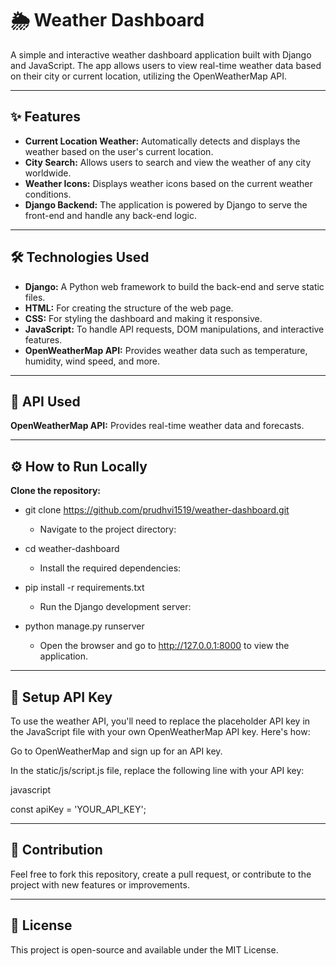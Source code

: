 # 🌦️ Weather Dashboard
A simple and interactive weather dashboard application built with Django and JavaScript. The app allows users to view real-time weather data based on their city or current location, utilizing the OpenWeatherMap API.

---

## ✨ Features
- **Current Location Weather:** Automatically detects and displays the weather based on the user's current location.
- **City Search:** Allows users to search and view the weather of any city worldwide.
- **Weather Icons:** Displays weather icons based on the current weather conditions.
- **Django Backend:** The application is powered by Django to serve the front-end and handle any back-end logic.

---

## 🛠️ Technologies Used
- **Django:** A Python web framework to build the back-end and serve static files.
- **HTML:** For creating the structure of the web page.
- **CSS:** For styling the dashboard and making it responsive.
- **JavaScript:** To handle API requests, DOM manipulations, and interactive features.
- **OpenWeatherMap API:** Provides weather data such as temperature, humidity, wind speed, and more.

---

## 🔑 API Used
**OpenWeatherMap API:** Provides real-time weather data and forecasts.

---

## ⚙️ How to Run Locally

**Clone the repository:**
- git clone https://github.com/prudhvi1519/weather-dashboard.git
  - Navigate to the project directory:

- cd weather-dashboard
  - Install the required dependencies:

- pip install -r requirements.txt
  - Run the Django development server:

- python manage.py runserver
  - Open the browser and go to http://127.0.0.1:8000 to view the application.

---

## 🔑 Setup API Key
To use the weather API, you'll need to replace the placeholder API key in the JavaScript file with your own OpenWeatherMap API key. Here's how:

Go to OpenWeatherMap and sign up for an API key.

In the static/js/script.js file, replace the following line with your API key:

javascript

const apiKey = 'YOUR_API_KEY';

---

## 🤝 Contribution
Feel free to fork this repository, create a pull request, or contribute to the project with new features or improvements.

---

## 📜 License
This project is open-source and available under the MIT License.
